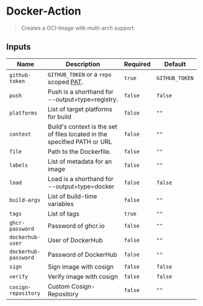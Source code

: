
# Docker-Action

> Creates a OCI-Image with multi-arch support.


## Inputs

| Name | Description | Required | Default |
| --- | --- | --- | --- |
| `github-token` | `GITHUB_TOKEN` or a `repo` scoped [PAT](https://docs.github.com/en/github/authenticating-to-github/creating-a-personal-access-token). | `true` | `GITHUB_TOKEN` |
| `push` | Push is a shorthand for --output=type=registry. | `false` | `false` |
| `platforms` | List of target platforms for build | `false` | `""` |
| `context` | Build's context is the set of files located in the specified PATH or URL | `false` | `""` |
| `file` | Path to the Dockerfile. | `false` | `""` |
| `labels` | List of metadata for an image | `false` | `""` |
| `load` | Load is a shorthand for --output=type=docker | `false` | `false` |
| `build-args` | List of build-time variables | `false` | `""` |
| `tags` | List of tags | `true` | `""` |
| `ghcr-password` | Password of ghcr.io | `false` | `""` |
| `dockerhub-user` | User of DockerHub | `false` | `""` |
| `dockerhub-password` | Password of DockerHub | `false` | `""` |
| `sign` | Sign image with cosign | `false` | `false` |
| `verify` | Verify image with cosign | `false` | `false` |
| `cosign-repository` | Custom Cosign-Repository | `false` | `""` |
